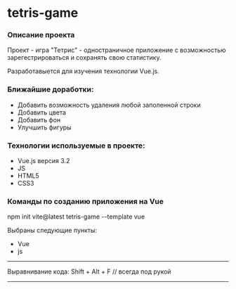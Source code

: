 # tetris-game

### Описание проекта

Проект - игра "Тетрис" - одностраничное приложение с возможностью зарегестрироваться и сохранять свою статистику.

Разработавыется для изучения технологии Vue.js.

### Ближайшие доработки:

* Добавить возможность удаления любой заполенной строки
* Добавить цвета
* Добавить фон
* Улучшить фигуры

### Технологии используемые в проекте:

* Vue.js версия 3.2
* JS
* HTML5
* CSS3

### Команды по созданию приложения на Vue

npm init vite@latest tetris-game --template vue

Выбраны следующие пункты:

* Vue
* js

___
Выравнивание кода: Shift + Alt + F // всегда под рукой
___
